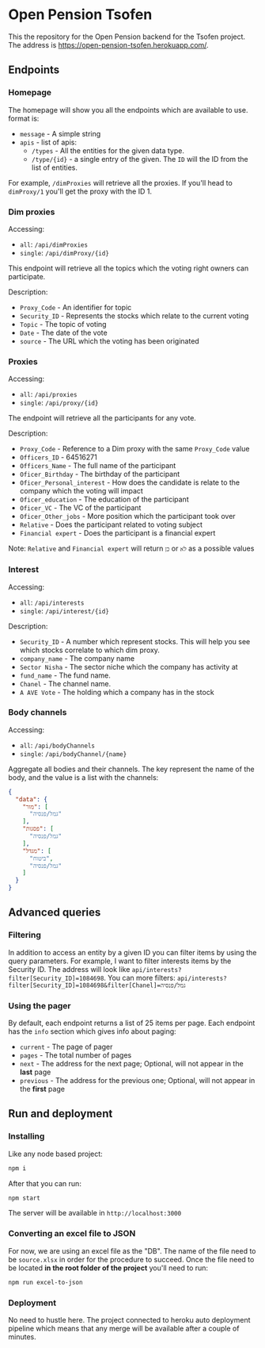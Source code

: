# Open Pension Tsofen

This the repository for the Open Pension backend for the Tsofen project. The address is 
https://open-pension-tsofen.herokuapp.com/. 

## Endpoints

### Homepage

The homepage will show you all the endpoints which are available to use. format is:

* `message` - A simple string
* `apis` - list of apis:
    * `/types` - All the entities for the given data type.
    * `/type/{id}` - a single entry of the given. The `ID` will the ID from the list of entities.
    
For example, `/dimProxies` will retrieve all the proxies. If you'll head to `dimProxy/1` you'll get the proxy with the 
ID 1. 

### Dim proxies

Accessing:
* `all`: `/api/dimProxies`
* `single`: `/api/dimProxy/{id}`

This endpoint will retrieve all the topics which the voting right owners can participate.

Description:
* `Proxy_Code` - An identifier for topic
* `Security_ID` - Represents the stocks which relate to the current voting
* `Topic` - The topic of voting
* `Date` - The date of the vote
* `source` - The URL which the voting has been originated

### Proxies

Accessing:
* `all`: `/api/proxies`
* `single`: `/api/proxy/{id}`

The endpoint will retrieve all the participants for any vote.

Description:
* `Proxy_Code` - Reference to a Dim proxy with the same `Proxy_Code` value 
* `Officers_ID` - 64516271
* `Officers_Name` - The full name of the participant
* `Oficer_Birthday` - The birthday of the participant
* `Oficer_Personal_interest` - How does the candidate is relate to the company which the voting will impact
* `Oficer_education` - The education of the participant
* `Oficer_VC` - The VC of the participant
* `Oficer_Other_jobs` - More position which the participant took over
* `Relative` - Does the participant related to voting subject
* `Financial expert` - Does the participant is a financial expert

Note: `Relative` and `Financial expert` will return `כן` or `לא` as a possible values

### Interest

Accessing:
* `all`: `/api/interests`
* `single`: `/api/interest/{id}`

Description:
* `Security_ID` - A number which represent stocks. This will help you see which stocks correlate to which dim proxy. 
* `company_name` - The company name
* `Sector Nisha` - The sector niche which the company has activity at
* `fund_name` - The fund name.
* `Chanel` - The channel name.
* `A AVE Vote` - The holding which a company has in the stock

### Body channels

Accessing:
* `all`: `/api/bodyChannels`
* `single`: `/api/bodyChannel/{name}`


Aggregate all bodies and their channels. The key represent the name of the body, and the value is a list with the 
channels:

```json
{
  "data": {
    "מור": [
      "גמל/פנסיה"
    ],
    "פסגות": [
      "גמל/פנסיה"
    ],
    "מגדל": [
      "ביטוח",
      "גמל/פנסיה"
    ]
  }
}
```

## Advanced queries

### Filtering
In addition to access an entity by a given ID you can filter items by using the query parameters. For example, I want to 
filter interests items by the Security ID. The address will look like `api/interests?filter[Security_ID]=1084698`. You 
can more filters: `api/interests?filter[Security_ID]=1084698&filter[Chanel]=גמל/פנסיה`

### Using the pager
By default, each endpoint returns a list of 25 items per page. Each endpoint has the `info` section which gives info
about paging:
* `current` - The page of pager
* `pages` - The total number of pages
* `next` - The address for the next page; Optional, will not appear in the **last** page
* `previous` - The address for the previous one; Optional, will not appear in the **first** page

## Run and deployment

### Installing
Like any node based project:
```bash
npm i
```

After that you can run:
```bash
npm start
```

The server will be available in `http://localhost:3000`

### Converting an excel file to JSON
For now, we are using an excel file as the "DB". The name of the file need to be `source.xlsx` in order for the 
procedure to succeed. Once the file need to be located **in the root folder of the project** you'll need to run:
```bash
npm run excel-to-json
```

### Deployment
No need to hustle here. The project connected to heroku auto deployment pipeline which means that any merge will be 
available after a couple of minutes.
